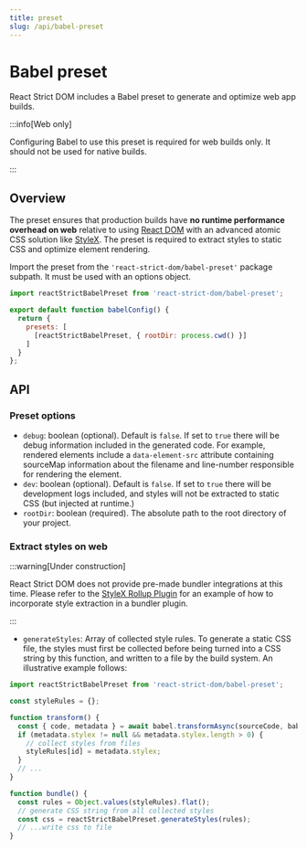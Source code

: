 ```yaml
---
title: preset
slug: /api/babel-preset
---
```


# Babel preset

<p className="text-xl">React Strict DOM includes a Babel preset to generate and optimize web app builds.</p>

:::info[Web only]

Configuring Babel to use this preset is required for web builds only. It should not be used for native builds.

:::

## Overview

The preset ensures that production builds have **no runtime performance overhead on web** relative to using [React DOM](https://react.dev/) with an advanced atomic CSS solution like [StyleX](https://stylexjs.com). The preset is required to extract styles to static CSS and optimize element rendering.

Import the preset from the `'react-strict-dom/babel-preset'` package subpath. It must be used with an options object.


```js title="babel.config.dom.js"
import reactStrictBabelPreset from 'react-strict-dom/babel-preset';

export default function babelConfig() {
  return {
    presets: [
      [reactStrictBabelPreset, { rootDir: process.cwd() }]
    ]
  }
};
```

## API

### Preset options

* `debug`: boolean (optional). Default is `false`. If set to `true` there will be debug information included in the generated code. For example, rendered elements include a `data-element-src` attribute containing sourceMap information about the filename and line-number responsible for rendering the element.
* `dev`: boolean (optional). Default is `false`. If set to `true` there will be development logs included, and styles will not be extracted to static CSS (but injected at runtime.)
* `rootDir`: boolean (required). The absolute path to the root directory of your project.

### Extract styles on web

:::warning[Under construction]

React Strict DOM does not provide pre-made bundler integrations at this time. Please refer to the [StyleX Rollup Plugin](https://github.com/facebook/stylex/blob/main/packages/rollup-plugin/src/index.js) for an example of how to incorporate style extraction in a bundler plugin.

:::

* `generateStyles`: Array of collected style rules. To generate a static CSS file, the styles must first be collected before being turned into a CSS string by this function, and written to a file by the build system. An illustrative example follows:

```js
import reactStrictBabelPreset from 'react-strict-dom/babel-preset';

const styleRules = {};

function transform() {
  const { code, metadata } = await babel.transformAsync(sourceCode, babelConfig);
  if (metadata.stylex != null && metadata.stylex.length > 0) {
    // collect styles from files
    styleRules[id] = metadata.stylex;
  }
  // ...
}

function bundle() {
  const rules = Object.values(styleRules).flat();
  // generate CSS string from all collected styles
  const css = reactStrictBabelPreset.generateStyles(rules);
  // ...write css to file
}
```
